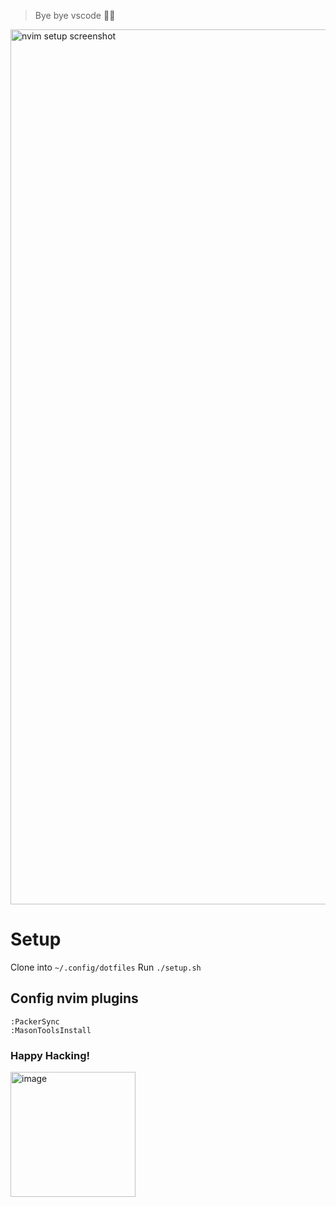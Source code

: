 > Bye bye vscode 👋🏽

<img width="1400" alt="nvim setup screenshot" src="https://user-images.githubusercontent.com/27580836/235738484-d57b9e9d-8d7e-42e1-aa05-a5865a70d7ec.png">

# Setup
Clone into `~/.config/dotfiles`
Run `./setup.sh`

## Config nvim plugins
```vim
:PackerSync
:MasonToolsInstall
```

### Happy Hacking!
<img width="200" alt="image" src="https://media.tenor.com/y2JXkY1pXkwAAAAM/cat-computer.gif">

